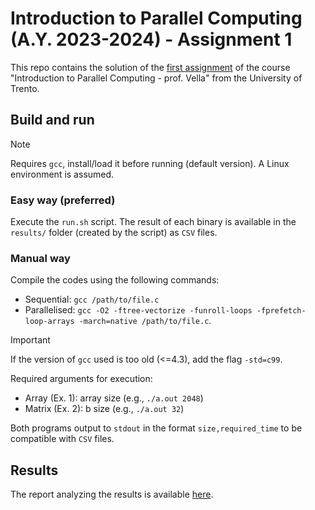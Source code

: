 # Introduction to Parallel Computing (A.Y. 2023-2024) - Assignment 1

This repo contains the solution of the [first assignment](homework1.pdf) of the course  "Introduction to Parallel Computing - prof. Vella" from the University of Trento.

## Build and run
> [!NOTE]
> Requires `gcc`, install/load it before running (default version). A Linux environment is assumed.

### Easy way (preferred)
Execute the `run.sh` script. The result of each binary is available in the `results/` folder (created by the script) as `CSV` files. 

### Manual way
Compile the codes using the following commands:
- Sequential: `gcc /path/to/file.c`
- Parallelised: `gcc -O2 -ftree-vectorize -funroll-loops -fprefetch-loop-arrays -march=native /path/to/file.c`.
> [!IMPORTANT]
> If the version of `gcc` used is too old (<=4.3), add the flag `-std=c99`. 

Required arguments for execution:
- Array (Ex. 1): array size (e.g., `./a.out 2048`)
- Matrix (Ex. 2): b size (e.g., `./a.out 32`)

Both programs output to `stdout` in the format `size,required_time` to be compatible with `CSV` files.

## Results
The report analyzing the results is available [here](report/build/report.pdf).
